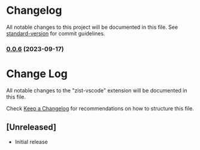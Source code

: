 # Changelog

All notable changes to this project will be documented in this file. See [standard-version](https://github.com/conventional-changelog/standard-version) for commit guidelines.

### [0.0.6](https://github.com/vortexnet/zist-vscode/compare/v0.0.5...v0.0.6) (2023-09-17)

# Change Log

All notable changes to the "zist-vscode" extension will be documented in this file.

Check [Keep a Changelog](http://keepachangelog.com/) for recommendations on how to structure this file.

## [Unreleased]

- Initial release
